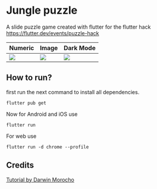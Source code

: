 # Jungle puzzle

A slide puzzle game created with flutter for the flutter hack https://flutter.dev/events/puzzle-hack


| Numeric | Image          | Dark Mode |
|--------|----------------|----|
| ![](https://firebasestorage.googleapis.com/v0/b/kelevra-81e2e.appspot.com/o/152590496-b3f52cf5-f151-402d-9c99-89521cd2067b.png?alt=media&token=e3fa2e1a-3dd1-4438-bf6c-5749616d2f72)  | ![](https://firebasestorage.googleapis.com/v0/b/kelevra-81e2e.appspot.com/o/152590537-57dc231e-ce73-4802-a16c-7364d6caea85.png?alt=media&token=67f84b9b-6dd5-4dd7-80fe-f640a23ff765) |![](https://firebasestorage.googleapis.com/v0/b/kelevra-81e2e.appspot.com/o/152590811-0b5a24c7-cd03-48ab-abb1-5a2000079b5f.png?alt=media&token=155562df-656c-4150-b990-ffe5c0dace08)

## How to run?

first run the next command to install all dependencies.
```shell
flutter pub get
```

Now for Android and iOS use
```shell
flutter run
```

For web use
```shell
flutter run -d chrome --profile    
```

## Credits

[Tutorial by Darwin Morocho](https://www.youtube.com/watch?v=DEDO1yHXKHY&t=545s)
